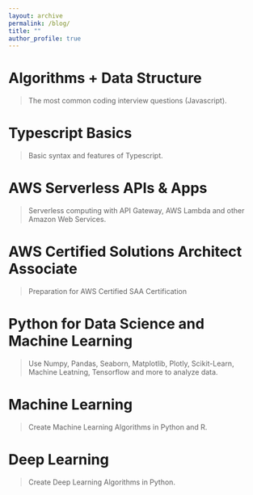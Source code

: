 ```yaml
---
layout: archive
permalink: /blog/
title: ""
author_profile: true
---
```


# Algorithms + Data Structure
>The most common coding interview questions (Javascript).

# Typescript Basics
> Basic syntax and features of Typescript.

# AWS Serverless APIs & Apps
>Serverless computing with API Gateway, AWS Lambda and other Amazon Web Services.

# AWS Certified Solutions Architect Associate 
>Preparation for AWS Certified SAA Certification

# Python for Data Science and Machine Learning
>Use Numpy, Pandas, Seaborn, Matplotlib, Plotly, Scikit-Learn, Machine Leatning, Tensorflow and more to analyze data.

# Machine Learning
>Create Machine Learning Algorithms in Python and R.

# Deep Learning
>Create Deep Learning Algorithms in Python.

